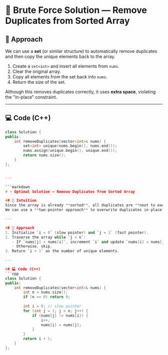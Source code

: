 # 🐢 Brute Force Solution — Remove Duplicates from Sorted Array

## 🧩 Approach
We can use a **set** (or similar structure) to automatically remove duplicates and then copy the unique elements back to the array.

1. Create a `set<int>` and insert all elements from `nums`.
2. Clear the original array.
3. Copy all elements from the set back into `nums`.
4. Return the size of the set.

Although this removes duplicates correctly, it uses **extra space**, violating the "in-place" constraint.

---

## 💻 Code (C++)
```cpp
class Solution {
public:
    int removeDuplicates(vector<int>& nums) {
        set<int> unique(nums.begin(), nums.end());
        nums.assign(unique.begin(), unique.end());
        return nums.size();
    }
};


---

```markdown
# ⚡ Optimal Solution — Remove Duplicates from Sorted Array

## 🧠 Intuition
Since the array is already **sorted**, all duplicates are **next to each other**.  
We can use a **two-pointer approach** to overwrite duplicates in-place.

---

## 🧩 Approach
1. Initialize `i = 0` (slow pointer) and `j = 1` (fast pointer).
2. Traverse the array while `j < n`:
   - If `nums[j] > nums[i]`, increment `i` and update `nums[i] = nums[j]`.
   - Otherwise, skip.
3. Return `i + 1` as the number of unique elements.

---

## 💻 Code (C++)
```cpp
class Solution {
public:
    int removeDuplicates(vector<int>& nums) {
        int n = nums.size();
        if (n == 0) return 0;
        
        int i = 0; // slow pointer
        for (int j = 1; j < n; j++) {
            if (nums[j] != nums[i]) {
                i++;
                nums[i] = nums[j];
            }
        }
        return i + 1;
    }
};
